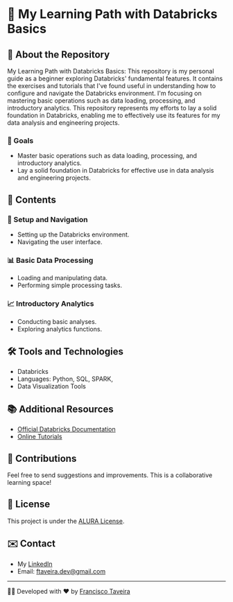 # 🌟 My Learning Path with Databricks Basics

## 📖 About the Repository
My Learning Path with Databricks Basics: This repository is my personal guide as a beginner exploring Databricks' fundamental features. It contains the exercises and tutorials that I've found useful in understanding how to configure and navigate the Databricks environment. I'm focusing on mastering basic operations such as data loading, processing, and introductory analytics. This repository represents my efforts to lay a solid foundation in Databricks, enabling me to effectively use its features for my data analysis and engineering projects.

### 🎯 Goals
- Master basic operations such as data loading, processing, and introductory analytics.
- Lay a solid foundation in Databricks for effective use in data analysis and engineering projects.

## 🧩 Contents

### 🚀 Setup and Navigation
- Setting up the Databricks environment.
- Navigating the user interface.

### 📊 Basic Data Processing
- Loading and manipulating data.
- Performing simple processing tasks.

### 📈 Introductory Analytics
- Conducting basic analyses.
- Exploring analytics functions.

## 🛠️ Tools and Technologies
- Databricks
- Languages: Python, SQL, SPARK,
- Data Visualization Tools

## 📚 Additional Resources
- [Official Databricks Documentation](https://databricks.com/documentation)
- [Online Tutorials](#)

## 🤝 Contributions
Feel free to send suggestions and improvements. This is a collaborative learning space!

## 📝 License
This project is under the [ALURA License]([LICENSE](https://www.alura.com.br/termos-de-uso)).

## ✉️ Contact
- My [LinkedIn](https://www.linkedin.com/in/francisco-a-taveira/)
- Email: [ftaveira.dev@gmail.com](mailto:ftaveira.dev@gmail.com)

---

👨‍💻 Developed with ❤️ by [Francisco Taveira](https://github.com/ftaveira-dev)
